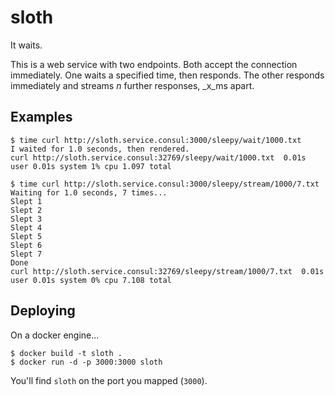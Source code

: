 # sloth

It waits.

This is a web service with two endpoints. Both accept the connection immediately. One waits a specified time, then responds. The other responds immediately and streams _n_ further responses, _x_ms apart.

## Examples

```
$ time curl http://sloth.service.consul:3000/sleepy/wait/1000.txt
I waited for 1.0 seconds, then rendered.
curl http://sloth.service.consul:32769/sleepy/wait/1000.txt  0.01s user 0.01s system 1% cpu 1.097 total

$ time curl http://sloth.service.consul:3000/sleepy/stream/1000/7.txt
Waiting for 1.0 seconds, 7 times...
Slept 1
Slept 2
Slept 3
Slept 4
Slept 5
Slept 6
Slept 7
Done
curl http://sloth.service.consul:32769/sleepy/stream/1000/7.txt  0.01s user 0.01s system 0% cpu 7.108 total
```

## Deploying

On a docker engine...

```
$ docker build -t sloth .
$ docker run -d -p 3000:3000 sloth
```

You'll find `sloth` on the port you mapped (`3000`).
